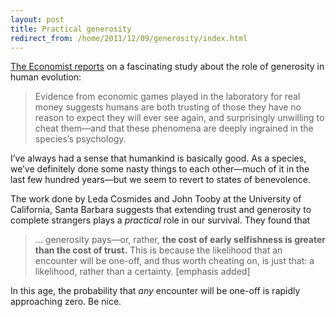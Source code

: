 ```yaml
---
layout: post
title: Practical generosity
redirect_from: /home/2011/12/09/generosity/index.html
---
```

<p><a href="http://www.economist.com/node/21524698">The Economist reports</a> on a fascinating study about the role of generosity in human evolution:</p>
<blockquote>
<p>Evidence from economic games played in the laboratory for real money suggests humans are both trusting of those they have no reason to expect they will ever see again, and surprisingly unwilling to cheat them—and that these phenomena are deeply ingrained in the species’s psychology.</p>
</blockquote>
<p>I&#8217;ve always had a sense that humankind is basically good. As a species, we&#8217;ve definitely done some nasty things to each other—much of it in the last few hundred years—but we seem to revert to states of benevolence.</p>
<p>The work done by Leda Cosmides and John Tooby at the University of California, Santa Barbara suggests that extending trust and generosity to complete strangers plays a <em>practical</em> role in our survival. They found that</p>
<blockquote>
<p>&#8230; generosity pays—or, rather, <strong>the cost of early selfishness is greater than the cost of trust.</strong> This is because the likelihood that an encounter will be one-off, and thus worth cheating on, is just that: a likelihood, rather than a certainty. [emphasis added]</p>
</blockquote>
<p>In this age, the probability that <em>any</em> encounter will be one-off is rapidly approaching zero. Be nice.</p>
